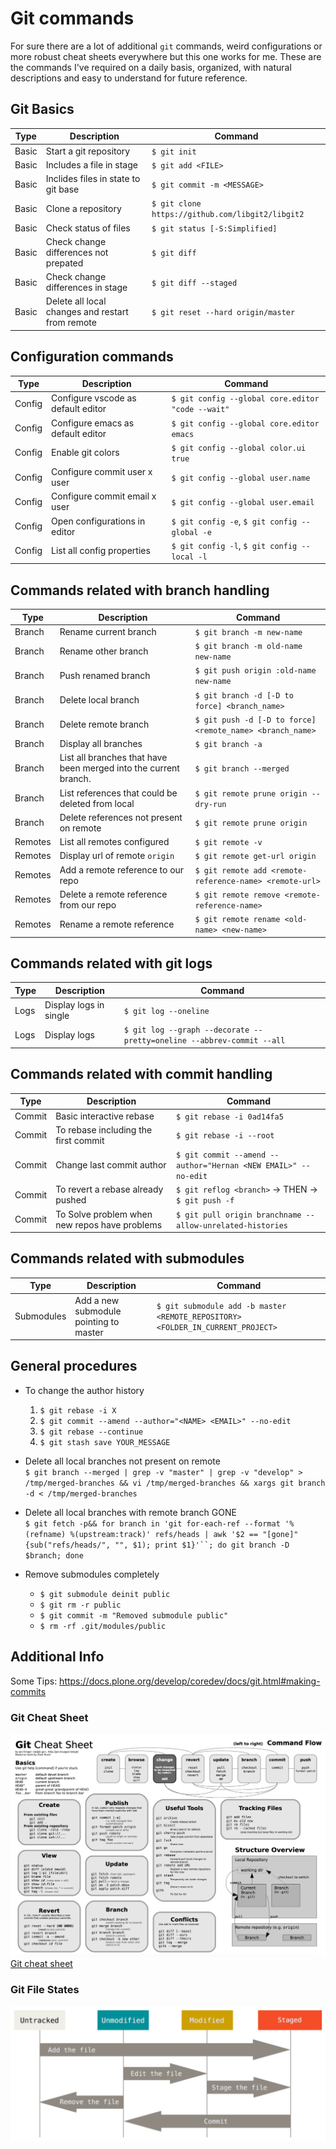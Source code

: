 # Git commands
For sure there are a lot of additional `git` commands, weird configurations or more robust cheat sheets everywhere but this one works for me. These are the commands I've required on a daily basis, organized, with natural descriptions and easy to understand for future reference.

## Git Basics
| Type  | Description                                      | Command                                          |
| ----- | ------------------------------------------------ | ------------------------------------------------ |
| Basic | Start a git repository                           | `$ git init`                                     |
| Basic | Includes a file in stage                         | `$ git add <FILE>`                               |
| Basic | Inclides files in state to git base              | `$ git commit -m <MESSAGE>`                      |
| Basic | Clone a repository                               | `$ git clone https://github.com/libgit2/libgit2` |
| Basic | Check status of files                            | `$ git status [-S:Simplified]`                   |
| Basic | Check change differences not prepated            | `$ git diff`                                     |
| Basic | Check change differences in stage                | `$ git diff --staged`                            |
| Basic | Delete all local changes and restart from remote | `$ git reset --hard origin/master`               |

## Configuration commands
| Type   | Description                        | Command                                           |
| ------ | ---------------------------------- | ------------------------------------------------- |
| Config | Configure vscode as default editor | `$ git config --global core.editor "code --wait"` |
| Config | Configure emacs as default editor  | `$ git config --global core.editor emacs`         |
| Config | Enable git colors                  | `$ git config --global color.ui true`             |
| Config | Configure commit user x user       | `$ git config --global user.name`                 |
| Config | Configure commit email x user      | `$ git config --global user.email`                |
| Config | Open configurations in editor      | `$ git config -e`, `$ git config --global -e`     |
| Config | List all config properties         | `$ git config -l`, `$ git config --local -l`      |

## Commands related with branch handling
| Type    | Description                                                      | Command                                                   |
| ------- | ---------------------------------------------------------------- | --------------------------------------------------------- |
| Branch  | Rename current branch                                            | `$ git branch -m new-name`                                |
| Branch  | Rename other branch                                              | `$ git branch -m old-name new-name`                       |
| Branch  | Push renamed branch                                              | `$ git push origin :old-name new-name`                    |
| Branch  | Delete local branch                                              | `$ git branch -d [-D to force] <branch_name>`             |
| Branch  | Delete remote branch                                             | `$ git push -d [-D to force] <remote_name> <branch_name>` |
| Branch  | Display all branches                                             | `$ git branch -a`                                         |
| Branch  | List all branches that have been merged into the current branch. | <code>$ git branch --merged</code>                        |
| Branch  | List references that could be deleted from local                 | `$ git remote prune origin --dry-run`                     |
| Branch  | Delete references not present on remote                          | `$ git remote prune origin`                               |
| Remotes | List all remotes configured                                      | `$ git remote -v `                                        |
| Remotes | Display url of remote `origin`                                   | `$ git remote get-url origin`                             |
| Remotes | Add a remote reference to our repo                               | `$ git remote add <remote-reference-name> <remote-url>`   |
| Remotes | Delete a remote reference from our repo                          | `$ git remote remove <remote-reference-name>`             |
| Remotes | Rename a remote reference                                        | `$ git remote rename <old-name> <new-name>`               |

## Commands related with git logs
| Type | Description            | Command                                                               |
| ---- | ---------------------- | --------------------------------------------------------------------- |
| Logs | Display logs in single | `$ git log --oneline`                                                 |
| Logs | Display logs           | `$ git log --graph --decorate --pretty=oneline --abbrev-commit --all` |

## Commands related with commit handling
| Type   | Description                                   | Command                                                        |
| ------ | --------------------------------------------- | -------------------------------------------------------------- |
| Commit | Basic interactive rebase                      | `$ git rebase -i 0ad14fa5`                                     |
| Commit | To rebase including the first commit          | `$ git rebase -i --root`                                       |
| Commit | Change last commit author                     | `$ git commit --amend --author="Hernan <NEW EMAIL>" --no-edit` |
| Commit | To revert a rebase already pushed             | `$ git reflog <branch>` -> THEN -> `$ git push -f`             |
| Commit | To Solve problem when new repos have problems | `$ git pull origin branchname --allow-unrelated-histories`     |

## Commands related with submodules
| Type       | Description                            | Command                                                                         |
| ---------- | -------------------------------------- | ------------------------------------------------------------------------------- |
| Submodules | Add a new submodule pointing to master | `$ git submodule add -b master <REMOTE_REPOSITORY> <FOLDER_IN_CURRENT_PROJECT>` |

## General procedures
- To change the author history  
  1. `$ git rebase -i X`
  1. `$ git commit --amend --author="<NAME> <EMAIL>" --no-edit`
  1. `$ git rebase --continue`
  1. `$ git stash save YOUR_MESSAGE`  
   
- Delete all local branches not present on remote  
     `$ git branch --merged | grep -v "master" | grep -v "develop" > /tmp/merged-branches && vi /tmp/merged-branches && xargs git branch -d < /tmp/merged-branches`

- Delete all local branches with remote branch GONE  
    `$ git fetch -p&& for branch in 'git for-each-ref --format '%(refname) %(upstream:track)' refs/heads | awk '$2 == "[gone]" {sub("refs/heads/", "", $1); print $1}'``; do git branch -D $branch; done`

- Remove submodules completely
  - `$ git submodule deinit public`
  - `$ git rm -r public`
  - `$ git commit -m "Removed submodule public"`
  - `$ rm -rf .git/modules/public`


## Additional Info
Some Tips: https://docs.plone.org/develop/coredev/docs/git.html#making-commits

### Git Cheat Sheet
![Git cheat sheet](images/1.git-cheat-sheet.png)
[Git cheat sheet](images/1.git-cheat-sheet.pdf)

### Git File States
![Git file status](images/2.file-states.png)
